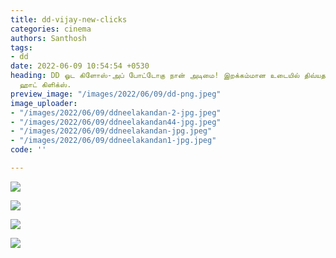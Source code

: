 ```yaml
---
title: dd-vijay-new-clicks
categories: cinema
authors: Santhosh
tags:
- dd
date: 2022-06-09 10:54:54 +0530
heading: DD ஓட கிளோஸ்-அப் போட்டோகு நான் அடிமை! இறக்கம்மான உடையில் திவ்யதர்சினி வெளியிட்ட
  ஹாட் கிளிக்ஸ்.
preview_image: "/images/2022/06/09/dd-png.jpeg"
image_uploader:
- "/images/2022/06/09/ddneelakandan-2-jpg.jpeg"
- "/images/2022/06/09/ddneelakandan44-jpg.jpeg"
- "/images/2022/06/09/ddneelakandan-jpg.jpeg"
- "/images/2022/06/09/ddneelakandan1-jpg.jpeg"
code: ''

---
```

![](/images/2022/06/09/ddneelakandan44-jpg.jpeg)

![](/images/2022/06/09/ddneelakandan1-jpg.jpeg)

![](/images/2022/06/09/ddneelakandan-jpg.jpeg)

![](/images/2022/06/09/ddneelakandan-2-jpg.jpeg)

